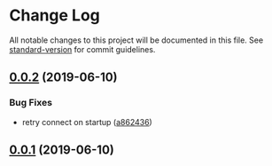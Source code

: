 # Change Log

All notable changes to this project will be documented in this file. See [standard-version](https://github.com/conventional-changelog/standard-version) for commit guidelines.

## [0.0.2](https://git.agilicus.com/don/sample-angular-app/compare/v0.0.1...v0.0.2) (2019-06-10)


### Bug Fixes

* retry connect on startup ([a862436](https://git.agilicus.com/don/sample-angular-app/commits/a862436))



## [0.0.1](https://git.agilicus.com/don/sample-angular-app/compare/v0.0.0...v0.0.1) (2019-06-10)
